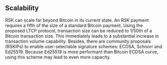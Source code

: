 ## Scalability

RSK can scale far beyond Bitcoin in its current state. An RSK payment requires a fifth of the size of a standard Bitcoin payment. Using the proposed LTCP protocol, transaction size can be reduced to 1/50th of a Bitcoin transaction size. This immediately leads to a substantial increase in transaction volume capability. Besides, there are community proposals (RSKIPs) to enable user-selectable signature schemes: ECDSA, Schnorr and Ed25519. Because Ed25519 is more performant than Bitcoin ECDSA curve, using this scheme may lead to even more capacity.